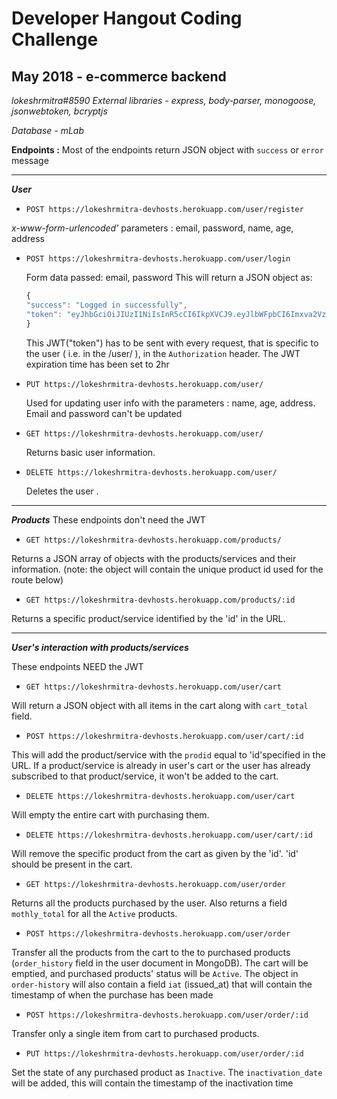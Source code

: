 # Developer Hangout Coding Challenge
## May 2018 - e-commerce backend
*lokeshrmitra#8590*
*External libraries - express, body-parser, monogoose, jsonwebtoken, bcryptjs*

*Database - mLab*

**Endpoints :**
Most of the endpoints return	JSON object with `success` or `error` message
___
***User***
* `POST https://lokeshrmitra-devhosts.herokuapp.com/user/register`

_x-www-form-urlencoded'_ parameters : email, password, name, age, address
	
* `POST https://lokeshrmitra-devhosts.herokuapp.com/user/login`

	Form data passed: email, password
	This will return a JSON object as:
	```javascript
	{
    "success": "Logged in successfully",
    "token": "eyJhbGciOiJIUzI1NiIsInR5cCI6IkpXVCJ9.eyJlbWFpbCI6Imxva2VzaHJtaXRyYUBnbWFpbC5jb20iLCJpYXQiOjE1Mjc3NjQ5MjYsImV4cCI6MTUyNzc2ODUyNn0.ItzS6uSOfoyUPIOmmXFrYnkrxy9zPSisba8FyjKAsWs"
	}
	```
	This JWT("token") has to be sent with every request, that is specific to the user ( i.e. in the /user/ ), in the `Authorization` header. The JWT expiration time has been set to 2hr
* 	`PUT https://lokeshrmitra-devhosts.herokuapp.com/user/`

	Used for updating user info with the parameters : name, age, address.
	Email and password can't be updated
* `GET https://lokeshrmitra-devhosts.herokuapp.com/user/`

	Returns basic user information.
*	`DELETE https://lokeshrmitra-devhosts.herokuapp.com/user/`

	Deletes the user .
___
***Products***
These endpoints don't need the JWT

* `GET https://lokeshrmitra-devhosts.herokuapp.com/products/`

Returns a JSON array of objects with the products/services and their information.
(note: the object will contain the unique product id used for the route below)
* `GET https://lokeshrmitra-devhosts.herokuapp.com/products/:id`

Returns a specific product/service identified by the 'id' in the URL.
___
***User's interaction with products/services***

These endpoints NEED the JWT

* `GET https://lokeshrmitra-devhosts.herokuapp.com/user/cart`

Will return a JSON object with all items in the cart along with `cart_total` field.

* `POST https://lokeshrmitra-devhosts.herokuapp.com/user/cart/:id`

This will add the product/service with the `prodid` equal to 'id'specified in the URL. If a product/service is already in user's cart or the user has already subscribed to that product/service, it won't be added to the cart.

* `DELETE https://lokeshrmitra-devhosts.herokuapp.com/user/cart`

Will empty the entire cart with purchasing them.

* `DELETE https://lokeshrmitra-devhosts.herokuapp.com/user/cart/:id`

Will remove the specific product from the cart as given by the 'id'. 'id' should be present in the cart.

* `GET https://lokeshrmitra-devhosts.herokuapp.com/user/order`

Returns all the products purchased by the user. Also returns a field `mothly_total` for all the `Active` products.

* `POST https://lokeshrmitra-devhosts.herokuapp.com/user/order`

Transfer all the products from the cart to the to purchased products (`order_history` field in the user document in MongoDB). The cart will be emptied, and purchased products' status will be `Active`. The object in `order-history` will also contain a field `iat` (issued_at) that will contain the timestamp of when the purchase has been made

* `POST https://lokeshrmitra-devhosts.herokuapp.com/user/order/:id`

Transfer only a single item from cart to purchased products.

* `PUT https://lokeshrmitra-devhosts.herokuapp.com/user/order/:id`

Set the state of any purchased product as `Inactive`.  The `inactivation_date` will be added, this will contain the timestamp of the inactivation time
